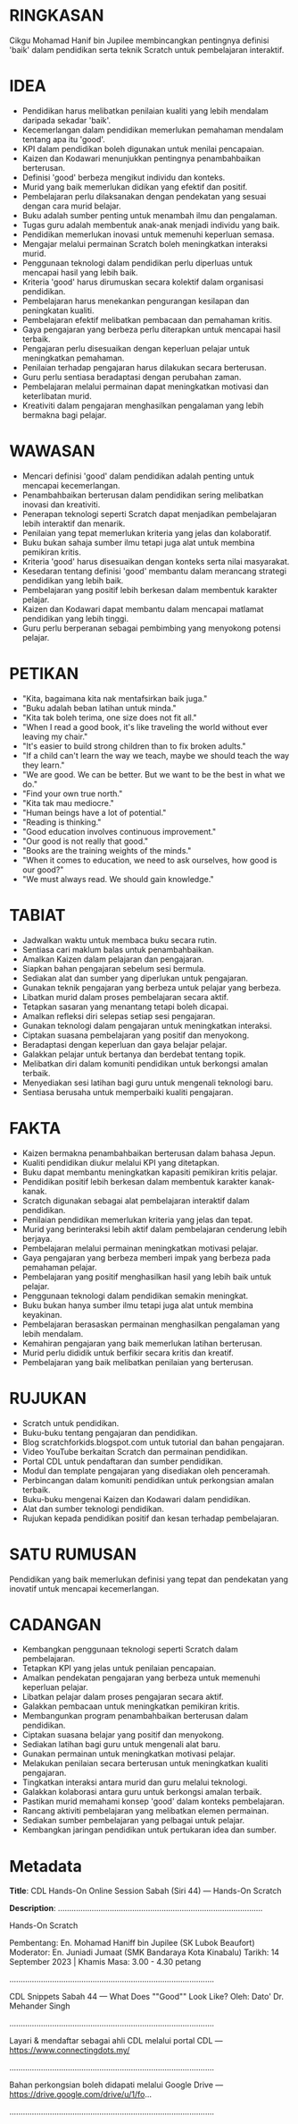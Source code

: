 # RINGKASAN
Cikgu Mohamad Hanif bin Jupilee membincangkan pentingnya definisi 'baik' dalam pendidikan serta teknik Scratch untuk pembelajaran interaktif.

# IDEA
- Pendidikan harus melibatkan penilaian kualiti yang lebih mendalam daripada sekadar 'baik'.
- Kecemerlangan dalam pendidikan memerlukan pemahaman mendalam tentang apa itu 'good'.
- KPI dalam pendidikan boleh digunakan untuk menilai pencapaian.
- Kaizen dan Kodawari menunjukkan pentingnya penambahbaikan berterusan.
- Definisi 'good' berbeza mengikut individu dan konteks.
- Murid yang baik memerlukan didikan yang efektif dan positif.
- Pembelajaran perlu dilaksanakan dengan pendekatan yang sesuai dengan cara murid belajar.
- Buku adalah sumber penting untuk menambah ilmu dan pengalaman.
- Tugas guru adalah membentuk anak-anak menjadi individu yang baik.
- Pendidikan memerlukan inovasi untuk memenuhi keperluan semasa.
- Mengajar melalui permainan Scratch boleh meningkatkan interaksi murid.
- Penggunaan teknologi dalam pendidikan perlu diperluas untuk mencapai hasil yang lebih baik.
- Kriteria 'good' harus dirumuskan secara kolektif dalam organisasi pendidikan.
- Pembelajaran harus menekankan pengurangan kesilapan dan peningkatan kualiti.
- Pembelajaran efektif melibatkan pembacaan dan pemahaman kritis.
- Gaya pengajaran yang berbeza perlu diterapkan untuk mencapai hasil terbaik.
- Pengajaran perlu disesuaikan dengan keperluan pelajar untuk meningkatkan pemahaman.
- Penilaian terhadap pengajaran harus dilakukan secara berterusan.
- Guru perlu sentiasa beradaptasi dengan perubahan zaman.
- Pembelajaran melalui permainan dapat meningkatkan motivasi dan keterlibatan murid.
- Kreativiti dalam pengajaran menghasilkan pengalaman yang lebih bermakna bagi pelajar.

# WAWASAN
- Mencari definisi 'good' dalam pendidikan adalah penting untuk mencapai kecemerlangan.
- Penambahbaikan berterusan dalam pendidikan sering melibatkan inovasi dan kreativiti.
- Penerapan teknologi seperti Scratch dapat menjadikan pembelajaran lebih interaktif dan menarik.
- Penilaian yang tepat memerlukan kriteria yang jelas dan kolaboratif.
- Buku bukan sahaja sumber ilmu tetapi juga alat untuk membina pemikiran kritis.
- Kriteria 'good' harus disesuaikan dengan konteks serta nilai masyarakat.
- Kesedaran tentang definisi 'good' membantu dalam merancang strategi pendidikan yang lebih baik.
- Pembelajaran yang positif lebih berkesan dalam membentuk karakter pelajar.
- Kaizen dan Kodawari dapat membantu dalam mencapai matlamat pendidikan yang lebih tinggi.
- Guru perlu berperanan sebagai pembimbing yang menyokong potensi pelajar.

# PETIKAN
- "Kita, bagaimana kita nak mentafsirkan baik juga."
- "Buku adalah beban latihan untuk minda."
- "Kita tak boleh terima, one size does not fit all."
- "When I read a good book, it's like traveling the world without ever leaving my chair."
- "It's easier to build strong children than to fix broken adults."
- "If a child can't learn the way we teach, maybe we should teach the way they learn."
- "We are good. We can be better. But we want to be the best in what we do."
- "Find your own true north."
- "Kita tak mau mediocre."
- "Human beings have a lot of potential."
- "Reading is thinking."
- "Good education involves continuous improvement."
- "Our good is not really that good."
- "Books are the training weights of the minds."
- "When it comes to education, we need to ask ourselves, how good is our good?"
- "We must always read. We should gain knowledge."

# TABIAT
- Jadwalkan waktu untuk membaca buku secara rutin.
- Sentiasa cari maklum balas untuk penambahbaikan.
- Amalkan Kaizen dalam pelajaran dan pengajaran.
- Siapkan bahan pengajaran sebelum sesi bermula.
- Sediakan alat dan sumber yang diperlukan untuk pengajaran.
- Gunakan teknik pengajaran yang berbeza untuk pelajar yang berbeza.
- Libatkan murid dalam proses pembelajaran secara aktif.
- Tetapkan sasaran yang menantang tetapi boleh dicapai.
- Amalkan refleksi diri selepas setiap sesi pengajaran.
- Gunakan teknologi dalam pengajaran untuk meningkatkan interaksi.
- Ciptakan suasana pembelajaran yang positif dan menyokong.
- Beradaptasi dengan keperluan dan gaya belajar pelajar.
- Galakkan pelajar untuk bertanya dan berdebat tentang topik.
- Melibatkan diri dalam komuniti pendidikan untuk berkongsi amalan terbaik.
- Menyediakan sesi latihan bagi guru untuk mengenali teknologi baru.
- Sentiasa berusaha untuk memperbaiki kualiti pengajaran.

# FAKTA
- Kaizen bermakna penambahbaikan berterusan dalam bahasa Jepun.
- Kualiti pendidikan diukur melalui KPI yang ditetapkan.
- Buku dapat membantu meningkatkan kapasiti pemikiran kritis pelajar.
- Pendidikan positif lebih berkesan dalam membentuk karakter kanak-kanak.
- Scratch digunakan sebagai alat pembelajaran interaktif dalam pendidikan.
- Penilaian pendidikan memerlukan kriteria yang jelas dan tepat.
- Murid yang berinteraksi lebih aktif dalam pembelajaran cenderung lebih berjaya.
- Pembelajaran melalui permainan meningkatkan motivasi pelajar.
- Gaya pengajaran yang berbeza memberi impak yang berbeza pada pemahaman pelajar.
- Pembelajaran yang positif menghasilkan hasil yang lebih baik untuk pelajar.
- Penggunaan teknologi dalam pendidikan semakin meningkat.
- Buku bukan hanya sumber ilmu tetapi juga alat untuk membina keyakinan.
- Pembelajaran berasaskan permainan menghasilkan pengalaman yang lebih mendalam.
- Kemahiran pengajaran yang baik memerlukan latihan berterusan.
- Murid perlu dididik untuk berfikir secara kritis dan kreatif.
- Pembelajaran yang baik melibatkan penilaian yang berterusan.

# RUJUKAN
- Scratch untuk pendidikan.
- Buku-buku tentang pengajaran dan pendidikan.
- Blog scratchforkids.blogspot.com untuk tutorial dan bahan pengajaran.
- Video YouTube berkaitan Scratch dan permainan pendidikan.
- Portal CDL untuk pendaftaran dan sumber pendidikan.
- Modul dan template pengajaran yang disediakan oleh penceramah.
- Perbincangan dalam komuniti pendidikan untuk perkongsian amalan terbaik.
- Buku-buku mengenai Kaizen dan Kodawari dalam pendidikan.
- Alat dan sumber teknologi pendidikan.
- Rujukan kepada pendidikan positif dan kesan terhadap pembelajaran.

# SATU RUMUSAN
Pendidikan yang baik memerlukan definisi yang tepat dan pendekatan yang inovatif untuk mencapai kecemerlangan.

# CADANGAN
- Kembangkan penggunaan teknologi seperti Scratch dalam pembelajaran.
- Tetapkan KPI yang jelas untuk penilaian pencapaian.
- Amalkan pendekatan pengajaran yang berbeza untuk memenuhi keperluan pelajar.
- Libatkan pelajar dalam proses pengajaran secara aktif.
- Galakkan pembacaan untuk meningkatkan pemikiran kritis.
- Membangunkan program penambahbaikan berterusan dalam pendidikan.
- Ciptakan suasana belajar yang positif dan menyokong.
- Sediakan latihan bagi guru untuk mengenali alat baru.
- Gunakan permainan untuk meningkatkan motivasi pelajar.
- Melakukan penilaian secara berterusan untuk meningkatkan kualiti pengajaran.
- Tingkatkan interaksi antara murid dan guru melalui teknologi.
- Galakkan kolaborasi antara guru untuk berkongsi amalan terbaik.
- Pastikan murid memahami konsep 'good' dalam konteks pembelajaran.
- Rancang aktiviti pembelajaran yang melibatkan elemen permainan.
- Sediakan sumber pembelajaran yang pelbagai untuk pelajar.
- Kembangkan jaringan pendidikan untuk pertukaran idea dan sumber.

# Metadata
**Title**: CDL Hands-On Online Session Sabah (Siri 44) — Hands-On Scratch

**Description**: ...........................................................................................

Hands-On Scratch 

Pembentang: En. Mohamad Haniff bin Jupilee (SK Lubok Beaufort) 
Moderator: En. Juniadi Jumaat (SMK Bandaraya Kota Kinabalu) 
Tarikh: 14 September 2023   |   Khamis
Masa: 3.00 - 4.30 petang

...........................................................................................

CDL Snippets Sabah 44 — What Does ""Good"" Look Like?
Oleh: Dato' Dr. Mehander Singh

...........................................................................................

Layari & mendaftar sebagai ahli CDL melalui portal CDL — https://www.connectingdots.my/

...........................................................................................

Bahan perkongsian boleh didapati melalui Google Drive — https://drive.google.com/drive/u/1/fo...

...........................................................................................